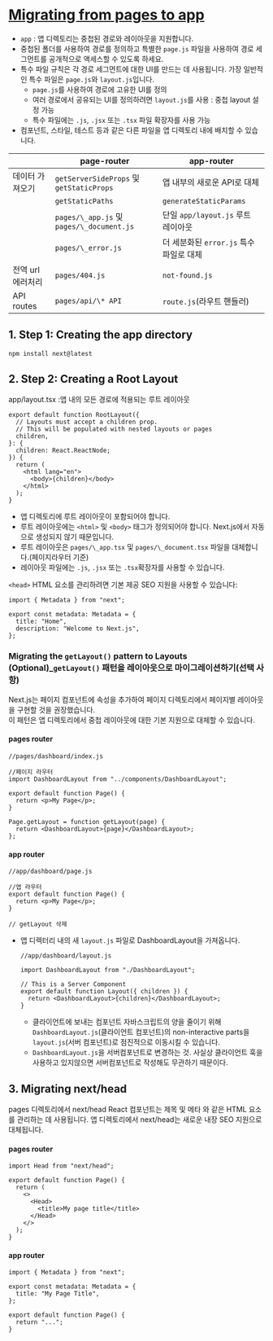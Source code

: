 # [Migrating from pages to app](https://nextjs.org/docs/app/building-your-application/upgrading/app-router-migration#migrating-from-pages-to-app)

- `app` : 앱 디렉토리는 중첩된 경로와 레이아웃을 지원합니다.
- 중첩된 폴더를 사용하여 경로를 정의하고 특별한 `page.js` 파일을 사용하여 경로 세그먼트를 공개적으로 액세스할 수 있도록 하세요.
- 특수 파일 규칙은 각 경로 세그먼트에 대한 UI를 만드는 데 사용됩니다. 가장 일반적인 특수 파일은 `page.js`와 `layout.js`입니다.
  - `page.js`를 사용하여 경로에 고유한 UI를 정의
  - 여러 경로에서 공유되는 UI를 정의하려면 `layout.js`를 사용 : 중첩 layout 설정 가능
  - 특수 파일에는 `.js`, `.jsx` 또는 `.tsx` 파일 확장자를 사용 가능
- 컴포넌트, 스타일, 테스트 등과 같은 다른 파일을 앱 디렉토리 내에 배치할 수 있습니다.

|                   | page-router                               | app-router                              |
| ----------------- | ----------------------------------------- | --------------------------------------- |
| 데이터 가져오기   | `getServerSideProps` 및 `getStaticProps`  | 앱 내부의 새로운 API로 대체             |
|                   | `getStaticPaths`                          | `generateStaticParams`                  |
|                   | `pages/\_app.js` 및 `pages/\_document.js` | 단일 `app/layout.js` 루트 레이아웃      |
|                   | `pages/\_error.js`                        | 더 세분화된 `error.js` 특수 파일로 대체 |
| 전역 url 에러처리 | `pages/404.js`                            | `not-found.js`                          |
| API routes        | `pages/api/\* API`                        | `route.js`(라우트 핸들러)               |

## 1. Step 1: Creating the app directory

```bash
npm install next@latest
```

## 2. Step 2: Creating a Root Layout

app/layout.tsx :앱 내의 모든 경로에 적용되는 루트 레이아웃

```tsx
export default function RootLayout({
  // Layouts must accept a children prop.
  // This will be populated with nested layouts or pages
  children,
}: {
  children: React.ReactNode;
}) {
  return (
    <html lang="en">
      <body>{children}</body>
    </html>
  );
}
```

- 앱 디렉토리에 루트 레이아웃이 포함되어야 합니다.
- 루트 레이아웃에는 `<html>` 및 `<body>` 태그가 정의되어야 합니다. Next.js에서 자동으로 생성되지 않기 때문입니다.
- 루트 레이아웃은 `pages/\_app.tsx` 및 `pages/\_document.tsx` 파일을 대체합니다.(페이지라우터 기준)
- 레이아웃 파일에는 `.js`, `.jsx` 또는 `.tsx`확장자를 사용할 수 있습니다.

`<head>` HTML 요소를 관리하려면 기본 제공 SEO 지원을 사용할 수 있습니다:

```tsx
import { Metadata } from "next";

export const metadata: Metadata = {
  title: "Home",
  description: "Welcome to Next.js",
};
```

### Migrating the `getLayout()` pattern to Layouts (Optional)\_`getLayout()` 패턴을 레이아웃으로 마이그레이션하기(선택 사항)

Next.js는 페이지 컴포넌트에 속성을 추가하여 페이지 디렉토리에서 페이지별 레이아웃을 구현할 것을 권장했습니다. <br/>
이 패턴은 앱 디렉토리에서 중첩 레이아웃에 대한 기본 지원으로 대체할 수 있습니다.

#### pages router

```tsx
//pages/dashboard/index.js

//페이지 라우터
import DashboardLayout from "../components/DashboardLayout";

export default function Page() {
  return <p>My Page</p>;
}

Page.getLayout = function getLayout(page) {
  return <DashboardLayout>{page}</DashboardLayout>;
};
```

#### app router

```tsx
//app/dashboard/page.js

//앱 라우터
export default function Page() {
  return <p>My Page</p>;
}

// getLayout 삭제
```

- 앱 디렉터리 내의 새 `layout.js` 파일로 DashboardLayout을 가져옵니다.

  ```tsx
  //app/dashboard/layout.js

  import DashboardLayout from "./DashboardLayout";

  // This is a Server Component
  export default function Layout({ children }) {
    return <DashboardLayout>{children}</DashboardLayout>;
  }
  ```

  - 클라이언트에 보내는 컴포넌트 자바스크립트의 양을 줄이기 위해 `DashboardLayout.js`(클라이언트 컴포넌트)의 non-interactive parts을 `layout.js`(서버 컴포넌트)로 점진적으로 이동시킬 수 있습니다.
  - `DashboardLayout.js`을 서버컴포넌트로 변경하는 것. 사실상 클라이언트 훅을 사용하고 있지않으면 서버컴포넌트로 작성해도 무관하기 때문이다.

## 3. Migrating next/head

pages 디렉토리에서 next/head React 컴포넌트는 제목 및 메타 와 같은 <head> HTML 요소를 관리하는 데 사용됩니다.
앱 디렉토리에서 next/head는 새로운 내장 SEO 지원으로 대체됩니다.

#### pages router

```tsx
import Head from "next/head";

export default function Page() {
  return (
    <>
      <Head>
        <title>My page title</title>
      </Head>
    </>
  );
}
```

#### app router

```tsx
import { Metadata } from "next";

export const metadata: Metadata = {
  title: "My Page Title",
};

export default function Page() {
  return "...";
}
```

